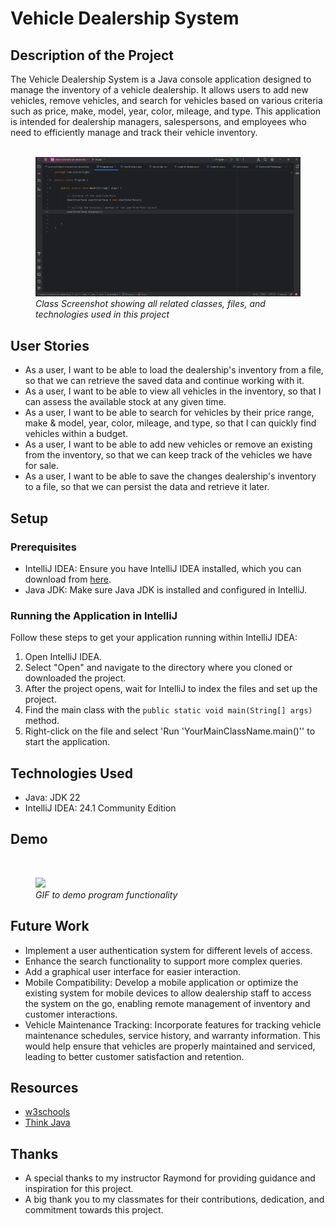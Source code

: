 # Vehicle Dealership System

## Description of the Project

The Vehicle Dealership System is a Java console application designed to manage the inventory of a vehicle dealership. It allows users to add new vehicles, remove vehicles, and search for vehicles based on various criteria such as price, make, model, year, color, mileage, and type. This application is intended for dealership managers, salespersons, and employees who need to efficiently manage and track their vehicle inventory.
<br><br>
<figure>
  <img src="Screenshot 2024-05-15 201211.png">
  <figcaption><i>Class Screenshot showing all related classes, files, and technologies used in this project</i></figcaption>
</figure>

## User Stories

- As a user, I want to be able to load the dealership's inventory from a file, so that we can retrieve the saved data and continue working with it.
- As a user, I want to be able to view all vehicles in the inventory, so that I can assess the available stock at any given time.
- As a user, I want to be able to search for vehicles by their price range, make & model, year, color, mileage, and type, so that I can quickly find vehicles within a budget.
- As a user, I want to be able to add new vehicles or remove an existing from the inventory, so that we can keep track of the vehicles we have for sale.
- As a user, I want to be able to save the changes dealership's inventory to a file, so that we can persist the data and retrieve it later.

## Setup

### Prerequisites

- IntelliJ IDEA: Ensure you have IntelliJ IDEA installed, which you can download from [here](https://www.jetbrains.com/idea/download/).
- Java JDK: Make sure Java JDK is installed and configured in IntelliJ.

### Running the Application in IntelliJ

Follow these steps to get your application running within IntelliJ IDEA:

1. Open IntelliJ IDEA.
2. Select "Open" and navigate to the directory where you cloned or downloaded the project.
3. After the project opens, wait for IntelliJ to index the files and set up the project.
4. Find the main class with the `public static void main(String[] args)` method.
5. Right-click on the file and select 'Run 'YourMainClassName.main()'' to start the application.

## Technologies Used

- Java: JDK 22
- IntelliJ IDEA: 24.1 Community Edition

## Demo

<br>
<figure>
  <img src="video1291227444.gif">
  <figcaption><i>GIF to demo program functionality</i></figcaption>
</figure>

## Future Work

- Implement a user authentication system for different levels of access.
- Enhance the search functionality to support more complex queries.
- Add a graphical user interface for easier interaction.
- Mobile Compatibility: Develop a mobile application or optimize the existing system for mobile devices to allow dealership staff to access the system on the go, enabling remote management of inventory and customer interactions.
- Vehicle Maintenance Tracking: Incorporate features for tracking vehicle maintenance schedules, service history, and warranty information. This would help ensure that vehicles are properly maintained and serviced, leading to better customer satisfaction and retention.

## Resources

- <a href="https://www.w3schools.com/java/" hreflang="en" target="_blank"> w3schools</a>
- <a href="https://www.amazon.com/Think-Java-Like-Computer-Scientist/dp/1492072508/ref=sr_1_1?crid=1XNHDEIULUJZ2&dib=eyJ2IjoiMSJ9.d0t0lx-6QJg-JsjxgIYcxMppCLgV11zcjSPrvRheLJcf1JZHTqUbSaQBIe7_ApyaFLlf8g9t8VSatCSplBQui7jl12-njNw3WFfsNv0rxERZpeRoHVasN3f-W1she4ZeGSu4GpW0UMr69WQoARTE2tbZ8UOHk2VJcC5XpeOL9k47Lr-Q9rEDiMF40-r-T-Gh0qaIcX1uMU3tY8sNjtmE7NijWBXqLD5GolLveWbWA08.lciBh_nLC7cX0HQKjArI7puLVg9STTtj3OMe6v_45eM&dib_tag=se&keywords=think+java&qid=1715817869&sprefix=think+java%2Caps%2C206&sr=8-1" hreflang="en" target="_blank">Think Java</a>


## Thanks

- A special thanks to my instructor Raymond for providing guidance and inspiration for this project.
- A big thank you to my classmates for their contributions, dedication, and commitment towards this project.
